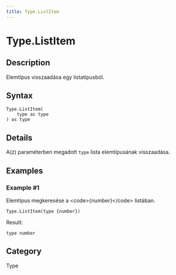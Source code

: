 ```yaml
---
title: Type.ListItem
---
```


# Type.ListItem


## Description

Elemtípus visszaadása egy listatípusból.


## Syntax

```powerquery
Type.ListItem(
    type as type
) as type
```


## Details

A(z) paraméterben megadott <code>type</code> lista elemtípusának visszaadása.


## Examples

### Example #1 
Elemtípus megkeresése a &lt;code&gt;\{number}&lt;/code&gt; listában.
```powerquery
Type.ListItem(type {number})
```

Result: 
```powerquery
type number
```




## Category
Type

